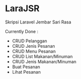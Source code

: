 # LaraJSR
Skripsi Laravel Jembar Sari Rasa

Currently Done :

- CRUD Pelanggan
- CRUD Jenis Pesanan
- CRUD Menu Pesanan
- CRUD List Makanan/Minuman
- CRUD Jenis Makanan/Minuman
- Buat Pesanan
- Lihat Pesanan
